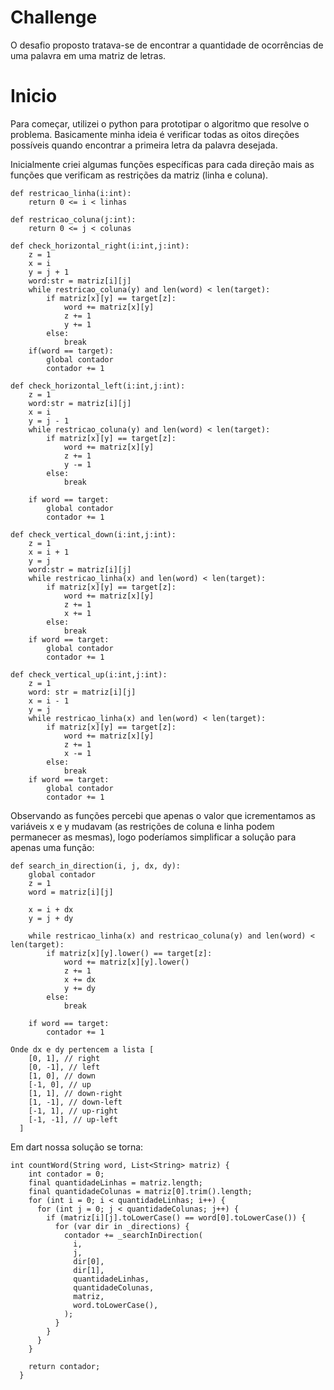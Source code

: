 # Challenge

O desafio proposto tratava-se de encontrar a quantidade de ocorrências de uma palavra em uma matriz de letras.

# Inicio

Para começar, utilizei o python para prototipar o algoritmo que resolve o problema.
Basicamente minha ideia é verificar todas as oitos direções possíveis quando encontrar a primeira letra da palavra desejada.

Inicialmente criei algumas funções específicas para cada direção mais as funções que verificam as restrições da matriz (linha e coluna).
```
def restricao_linha(i:int):
    return 0 <= i < linhas
```
```
def restricao_coluna(j:int):
    return 0 <= j < colunas
```
```
def check_horizontal_right(i:int,j:int):
    z = 1
    x = i
    y = j + 1
    word:str = matriz[i][j]
    while restricao_coluna(y) and len(word) < len(target):
        if matriz[x][y] == target[z]:
            word += matriz[x][y]
            z += 1
            y += 1
        else:
            break
    if(word == target):
        global contador
        contador += 1
```
```
def check_horizontal_left(i:int,j:int):
    z = 1
    word:str = matriz[i][j]
    x = i
    y = j - 1
    while restricao_coluna(y) and len(word) < len(target):
        if matriz[x][y] == target[z]:
            word += matriz[x][y]
            z += 1
            y -= 1
        else:
            break

    if word == target:
        global contador
        contador += 1
```
```
def check_vertical_down(i:int,j:int):
    z = 1
    x = i + 1
    y = j
    word:str = matriz[i][j]
    while restricao_linha(x) and len(word) < len(target):
        if matriz[x][y] == target[z]:
            word += matriz[x][y]
            z += 1
            x += 1
        else:
            break
    if word == target:
        global contador
        contador += 1
```
```
def check_vertical_up(i:int,j:int):
    z = 1
    word: str = matriz[i][j]
    x = i - 1
    y = j
    while restricao_linha(x) and len(word) < len(target):
        if matriz[x][y] == target[z]:
            word += matriz[x][y]
            z += 1
            x -= 1
        else:
            break
    if word == target:
        global contador
        contador += 1
```

Observando as funções percebi que apenas o valor que icrementamos as variáveis x e y mudavam (as restrições de coluna e linha podem permanecer as mesmas), logo poderíamos simplificar a solução para apenas uma função: 
```
def search_in_direction(i, j, dx, dy):
    global contador
    z = 1
    word = matriz[i][j]
    
    x = i + dx 
    y = j + dy

    while restricao_linha(x) and restricao_coluna(y) and len(word) < len(target):
        if matriz[x][y].lower() == target[z]:
            word += matriz[x][y].lower()
            z += 1
            x += dx  
            y += dy
        else:
            break
            
    if word == target:
        contador += 1
```
```
Onde dx e dy pertencem a lista [
    [0, 1], // right
    [0, -1], // left
    [1, 0], // down
    [-1, 0], // up
    [1, 1], // down-right
    [1, -1], // down-left
    [-1, 1], // up-right
    [-1, -1], // up-left
  ]
```
Em dart nossa solução se torna:

```
int countWord(String word, List<String> matriz) {
    int contador = 0;
    final quantidadeLinhas = matriz.length;
    final quantidadeColunas = matriz[0].trim().length;
    for (int i = 0; i < quantidadeLinhas; i++) {
      for (int j = 0; j < quantidadeColunas; j++) {
        if (matriz[i][j].toLowerCase() == word[0].toLowerCase()) {
          for (var dir in _directions) {
            contador += _searchInDirection(
              i,
              j,
              dir[0],
              dir[1],
              quantidadeLinhas,
              quantidadeColunas,
              matriz,
              word.toLowerCase(),
            );
          }
        }
      }
    }

    return contador;
  }
  ```




